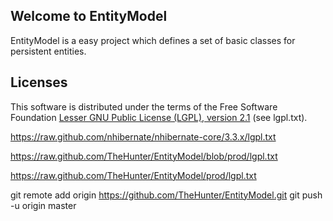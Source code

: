 <h2 id="welcometoentitymodel">Welcome to EntityModel</h2>

<p>EntityModel is a easy project which defines a set of basic classes for persistent entities.</p>


<h2 id="licenses">Licenses</h2>

<p>This software is distributed under the terms of the Free Software Foundation <a href="http://www.gnu.org/licenses/lgpl-2.1-standalone.html">Lesser GNU Public License (LGPL), version 2.1</a> (see lgpl.txt).</p>


https://raw.github.com/nhibernate/nhibernate-core/3.3.x/lgpl.txt

https://raw.github.com/TheHunter/EntityModel/blob/prod/lgpl.txt

https://raw.github.com/TheHunter/EntityModel/prod/lgpl.txt



git remote add origin https://github.com/TheHunter/EntityModel.git
git push -u origin master